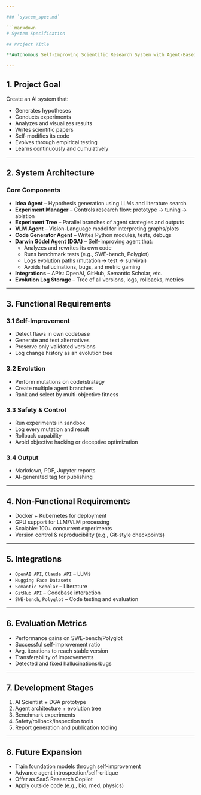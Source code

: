 ```yaml
---

### `system_spec.md`

```markdown
# System Specification

## Project Title

**Autonomous Self-Improving Scientific Research System with Agent-Based Evolutionary Architecture**

---
```


## 1. Project Goal

Create an AI system that:
- Generates hypotheses
- Conducts experiments
- Analyzes and visualizes results
- Writes scientific papers
- Self-modifies its code
- Evolves through empirical testing
- Learns continuously and cumulatively

---

## 2. System Architecture

### Core Components

- **Idea Agent** – Hypothesis generation using LLMs and literature search
- **Experiment Manager** – Controls research flow: prototype → tuning → ablation
- **Experiment Tree** – Parallel branches of agent strategies and outputs
- **VLM Agent** – Vision-Language model for interpreting graphs/plots
- **Code Generator Agent** – Writes Python modules, tests, debugs
- **Darwin Gödel Agent (DGA)** – Self-improving agent that:
  - Analyzes and rewrites its own code
  - Runs benchmark tests (e.g., SWE-bench, Polyglot)
  - Logs evolution paths (mutation → test → survival)
  - Avoids hallucinations, bugs, and metric gaming
- **Integrations** – APIs: OpenAI, GitHub, Semantic Scholar, etc.
- **Evolution Log Storage** – Tree of all versions, logs, rollbacks, metrics

---

## 3. Functional Requirements

### 3.1 Self-Improvement
- Detect flaws in own codebase
- Generate and test alternatives
- Preserve only validated versions
- Log change history as an evolution tree

### 3.2 Evolution
- Perform mutations on code/strategy
- Create multiple agent branches
- Rank and select by multi-objective fitness

### 3.3 Safety & Control
- Run experiments in sandbox
- Log every mutation and result
- Rollback capability
- Avoid objective hacking or deceptive optimization

### 3.4 Output
- Markdown, PDF, Jupyter reports
- AI-generated tag for publishing

---

## 4. Non-Functional Requirements

- Docker + Kubernetes for deployment
- GPU support for LLM/VLM processing
- Scalable: 100+ concurrent experiments
- Version control & reproducibility (e.g., Git-style checkpoints)

---

## 5. Integrations

- `OpenAI API`, `Claude API` – LLMs
- `Hugging Face Datasets`
- `Semantic Scholar` – Literature
- `GitHub API` – Codebase interaction
- `SWE-bench`, `Polyglot` – Code testing and evaluation

---

## 6. Evaluation Metrics

- Performance gains on SWE-bench/Polyglot
- Successful self-improvement ratio
- Avg. iterations to reach stable version
- Transferability of improvements
- Detected and fixed hallucinations/bugs

---

## 7. Development Stages

1. AI Scientist + DGA prototype
2. Agent architecture + evolution tree
3. Benchmark experiments
4. Safety/rollback/inspection tools
5. Report generation and publication tooling

---

## 8. Future Expansion

- Train foundation models through self-improvement
- Advance agent introspection/self-critique
- Offer as SaaS Research Copilot
- Apply outside code (e.g., bio, med, physics)
